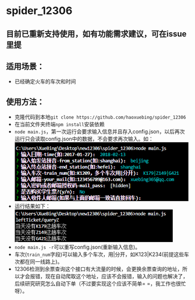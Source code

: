 # spider_12306
## 目前已重新支持使用，如有功能需求建议，可在issue里提
## 适用场景：
  * 已经确定火车的车次和时间
## 使用方法：
  * 克隆代码到本地``` git clone https://github.com/haoxuebing/spider_12306 ``` 
  * 在当前文件夹终端``` npm install ```安装依赖
  * ```node main.js```，第一次运行会要求输入信息并且存入config.json，以后再次运行只会读取config.json中的数据，不会要求再次输入。如：<br/>
  ![image](./spider_1.jpg)
  * 运行结果如下：<br/>
  ![image](./spider_2.jpg)
  * ```node main.js -r```可以重写config.json(重新输入信息)。
  * 车次(```train_num```字段)可以输入多个车次，用|分开，如K123|K234(前提这些车次都在同一线路上)。
  * 12306检测到余票查询这个接口有大流量的时候，会更换余票查询的地址，所以才会报错，现在自动爬取这个地址，应该不会报错，输入的问题也解决了，后续研究研究怎么自动下单（不过要实现这个应该不简单= =，我工作也很忙呀）。
